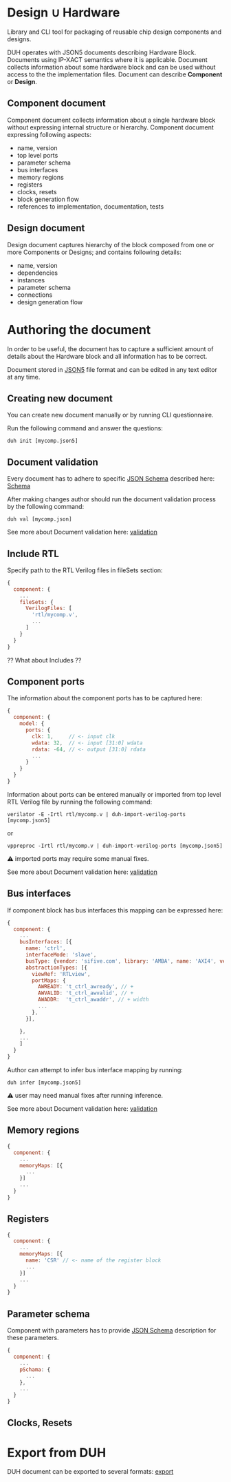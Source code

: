 # Design ∪ Hardware

Library and CLI tool for packaging of reusable chip design components and designs.

DUH operates with JSON5 documents describing Hardware Block.
Documents using IP-XACT semantics where it is applicable.
Document collects information about some hardware block
and can be used without access to the the implementation files.
Document can describe **Component** or **Design**.

## Component document

Component document collects information about a single hardware block
without expressing internal structure or hierarchy.
Component document expressing following aspects:

  * name, version
  * top level ports
  * parameter schema
  * bus interfaces
  * memory regions
  * registers
  * clocks, resets
  * block generation flow
  * references to implementation, documentation, tests

## Design document

Design document captures hierarchy of the block composed from one or more
Components or Designs; and contains following details:

  * name, version
  * dependencies
  * instances
  * parameter schema
  * connections
  * design generation flow

# Authoring the document

In order to be useful, the document has to capture a sufficient amount
of details about the Hardware block and all information has to be correct.

Document stored in [JSON5](https://json5.org/) file format and can be edited
in any text editor at any time.

## Creating new document

You can create new document manually or by running CLI questionnaire.

Run the following command and answer the questions:

```
duh init [mycomp.json5]
```

## Document validation

Every document has to adhere to specific [JSON Schema](https://json-schema.org/) described here:
[Schema](https://github.com/sifive/duh/blob/master/lib/schema-component.js)

After making changes author should run the document validation process
by the following command:

```
duh val [mycomp.json]
```

See more about Document validation here: [validation](doc/validation.md)

## Include RTL

Specify path to the RTL Verilog files in fileSets section:

```js
{
  component: {
    ...
    fileSets: {
      VerilogFiles: [
        'rtl/mycomp.v',
        ...
      ]
    }
  }
}
```

?? What about Includes ??

## Component ports

The information about the component ports has to be captured here:

```js
{
  component: {
    model: {
      ports: {
        clk: 1,     // <- input clk
        wdata: 32,  // <- input [31:0] wdata
        rdata: -64, // <- output [31:0] rdata
        ...
      }
    }
  }
}

```

Information about ports can be entered manually or imported
from top level RTL Verilog file by running the following command:

```
verilator -E -Irtl rtl/mycomp.v | duh-import-verilog-ports [mycomp.json5]
```

or

```
vppreproc -Irtl rtl/mycomp.v | duh-import-verilog-ports [mycomp.json5]
```

:warning: imported ports may require some manual fixes.

See more about Document validation here: [validation](doc/import.md)

## Bus interfaces

If component block has bus interfaces this mapping can be expressed here:

```js
{
  component: {
    ...
    busInterfaces: [{
      name: 'ctrl',
      interfaceMode: 'slave',
      busType: {vendor: 'sifive.com', library: 'AMBA', name: 'AXI4', version: 'r0p0_0'},
      abstractionTypes: [{
        viewRef: 'RTLview',
        portMaps: {
          AWREADY: 't_ctrl_awready', // +
          AWVALID: 't_ctrl_awvalid', // +
          AWADDR:  't_ctrl_awaddr', // + width
          ...
        },
      }],

    },
    ...
    ]
  }
}
```

Author can attempt to infer bus interface mapping by running:

```
duh infer [mycomp.json5]
```

:warning: user may need manual fixes after running inference.

See more about Document validation here: [validation](doc/inference.md)

## Memory regions

```js
{
  component: {
    ...
    memoryMaps: [{
      ...
    }]
    ...      
  }
}

```

## Registers

```js
{
  component: {
    ...
    memoryMaps: [{
      name: 'CSR' // <- name of the register block
      ...
    }]
    ...
  }
}
```

## Parameter schema

Component with parameters has to provide [JSON Schema](https://json-schema.org/)
description for these parameters.

```js
{
  component: {
    ...
    pSchama: {
      ...
    },
    ...
  }
}

```

## Clocks, Resets

# Export from DUH

DUH document can be exported to several formats: [export](doc/export.md)
